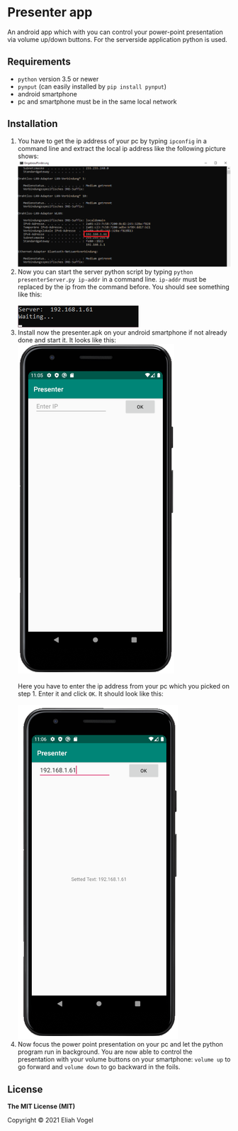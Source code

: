 # Presenter app
An android app which with you can control your power-point presentation via volume up/down buttons. For the serverside application python is used.

## Requirements
* `python` version 3.5 or newer
* `pynput` (can easily installed by `pip install pynput`)
* android smartphone
* pc and smartphone must be in the same local network

## Installation
1. You have to get the ip address of your pc by typing `ipconfig` in a command line and extract the local ip address like the following picture shows: ![ipconfig example](/doc/ipconfig.png)
2. Now you can start the server python script by typing `python presenterServer.py ip-addr` in a command line. `ip-addr` must be replaced by the ip from the command before. You should see something like this: <br></br>![python output](/doc/pythonOutput.png)
3. Install now the presenter.apk on your android smartphone if not already done and start it. It looks like this: ![app on create](/doc/appOnCreate.png)
<br></br> Here you have to enter the ip address from your pc which you picked on step 1. Enter it and click `OK`. It should look like this: <br></br>![app ip entered](/doc/appIpEntered.png)
4. Now focus the power point presentation on your pc and let the python program run in background. You are now able to control the presentation with your volume buttons on your smartphone: `volume up` to go forward and `volume down` to go backward in the foils.

## License
**The MIT License (MIT)**

Copyright © 2021 Eliah Vogel